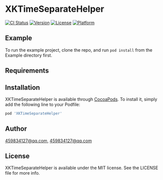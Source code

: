 # XKTimeSeparateHelper

[![CI Status](https://img.shields.io/travis/459834127@qq.com/XKTimeSeparateHelper.svg?style=flat)](https://travis-ci.org/459834127@qq.com/XKTimeSeparateHelper)
[![Version](https://img.shields.io/cocoapods/v/XKTimeSeparateHelper.svg?style=flat)](https://cocoapods.org/pods/XKTimeSeparateHelper)
[![License](https://img.shields.io/cocoapods/l/XKTimeSeparateHelper.svg?style=flat)](https://cocoapods.org/pods/XKTimeSeparateHelper)
[![Platform](https://img.shields.io/cocoapods/p/XKTimeSeparateHelper.svg?style=flat)](https://cocoapods.org/pods/XKTimeSeparateHelper)

## Example

To run the example project, clone the repo, and run `pod install` from the Example directory first.

## Requirements

## Installation

XKTimeSeparateHelper is available through [CocoaPods](https://cocoapods.org). To install
it, simply add the following line to your Podfile:

```ruby
pod 'XKTimeSeparateHelper'
```

## Author

459834127@qq.com, 459834127@qq.com

## License

XKTimeSeparateHelper is available under the MIT license. See the LICENSE file for more info.
